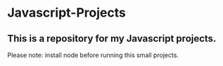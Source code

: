 # Javascript-Projects

## This is a repository for my Javascript projects.

Please note: install node before running this small projects.
